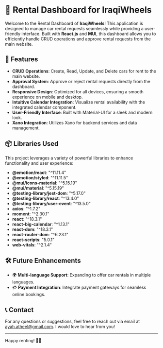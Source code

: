 # 🚗 Rental Dashboard for IraqiWheels

Welcome to the Rental Dashboard of **IraqiWheels**! This application is designed to manage car rental requests seamlessly while providing a user-friendly interface. Built with **React.js** and **MUI**, this dashboard allows you to efficiently handle CRUD operations and approve rental requests from the main website.

## 🚀 Features

- **CRUD Operations**: Create, Read, Update, and Delete cars for rent to the main website.
- **Approval System**: Approve or reject rental requests directly from the dashboard.
- **Responsive Design**: Optimized for all devices, ensuring a smooth experience on mobile and desktop.
- **Intuitive Calendar Integration**: Visualize rental availability with the integrated calendar component.
- **User-Friendly Interface**: Built with Material-UI for a sleek and modern look.
- **Xano Integration**: Utilizes Xano for backend services and data management.

## 📦 Libraries Used

This project leverages a variety of powerful libraries to enhance functionality and user experience:

- **@emotion/react**: "^11.11.4"
- **@emotion/styled**: "^11.11.5"
- **@mui/icons-material**: "^5.15.19"
- **@mui/material**: "^5.15.19"
- **@testing-library/jest-dom**: "^5.17.0"
- **@testing-library/react**: "^13.4.0"
- **@testing-library/user-event**: "^13.5.0"
- **axios**: "^1.7.2"
- **moment**: "^2.30.1"
- **react**: "^18.3.1"
- **react-big-calendar**: "^1.13.1"
- **react-dom**: "^18.3.1"
- **react-router-dom**: "^6.23.1"
- **react-scripts**: "5.0.1"
- **web-vitals**: "^2.1.4"

## 🛠️ Future Enhancements

- 🌍 **Multi-language Support**: Expanding to offer car rentals in multiple languages.
- 💳 **Payment Integration**: Integrate payment gateways for seamless online bookings.

## 📞 Contact

For any questions or suggestions, feel free to reach out via email at [ayah.atheel@gmail.com](mailto:ayah.atheel@gmail.com). I would love to hear from you!

---

Happy renting! 🚙💨
